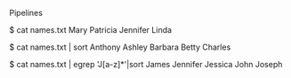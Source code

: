 Pipelines 


$ cat names.txt 
Mary
Patricia
Jennifer
Linda

$ cat names.txt | sort
Anthony
Ashley
Barbara
Betty
Charles

$ cat names.txt | egrep 'J[a-z]*'|sort
James
Jennifer
Jessica
John
Joseph
